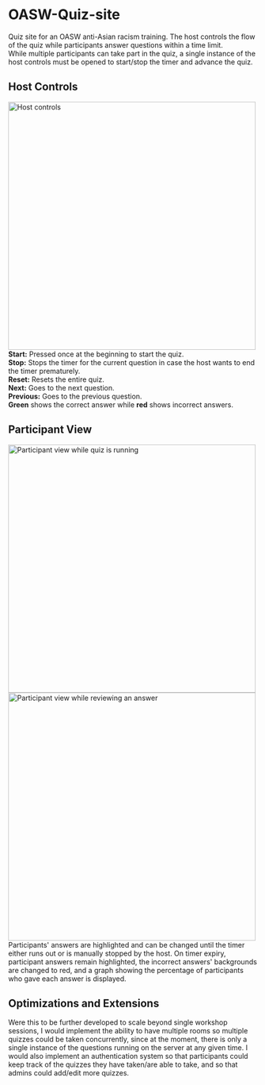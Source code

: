 # OASW-Quiz-site
 Quiz site for an OASW anti-Asian racism training. The host controls the flow of the quiz while participants answer questions within a time limit.  
 While multiple participants can take part in the quiz, a single instance of the host controls must be opened to start/stop the timer and advance the quiz.
 
## Host Controls
<img src="https://user-images.githubusercontent.com/93284023/191536986-60c01df7-3f4b-4a0b-ad49-0d3f5586644c.jpg" width=500 alt="Host controls"><br>
 <b>Start:</b> Pressed once at the beginning to start the quiz.<br>
 <b>Stop:</b> Stops the timer for the current question in case the host wants to end the timer prematurely.<br>
 <b>Reset:</b> Resets the entire quiz.<br>
 <b>Next:</b> Goes to the next question.<br>
 <b>Previous:</b> Goes to the previous question.<br>
 <b>Green</b> shows the correct answer while <b>red</b> shows incorrect answers.<br>

 
 
 ## Participant View
 
<img src ="https://user-images.githubusercontent.com/93284023/191541262-2829fe30-486a-43df-9019-0b7041957004.jpg" width=500 alt="Participant view while quiz is running"><img src="https://user-images.githubusercontent.com/93284023/191537119-aa8036b3-90c4-403a-a2dc-40f1f2143f9b.jpg" width=500 alt="Participant view while reviewing an answer"><br>
Participants' answers are highlighted and can be changed until the timer either runs out or is manually stopped by the host. On timer expiry, participant answers remain highlighted, the incorrect answers' backgrounds are changed to red, and a graph showing the percentage of participants who gave each answer is displayed.


## Optimizations and Extensions
Were this to be further developed to scale beyond single workshop sessions, I would implement the ability to have multiple rooms so multiple quizzes could be taken concurrently, since at the moment, there is only a single instance of the questions running on the server at any given time. I would also implement an authentication system so that participants could keep track of the quizzes they have taken/are able to take, and so that admins could add/edit more quizzes.
